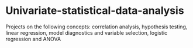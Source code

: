 # Univariate-statistical-data-analysis
Projects on the following concepts: correlation analysis, hypothesis testing, linear regression, model diagnostics and variable selection, logistic regression and ANOVA
